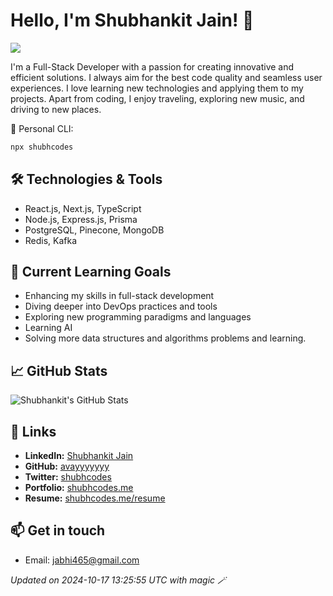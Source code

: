 # Hello, I'm Shubhankit Jain! 👋 

![](https://komarev.com/ghpvc/?username=avayyyyyyy)

I'm a Full-Stack Developer with a passion for creating innovative and efficient solutions. I always aim for the best code quality and seamless user experiences. I love learning new technologies and applying them to my projects. Apart from coding, I enjoy traveling, exploring new music, and driving to new places.

🧃 Personal CLI:

```bash
npx shubhcodes
```

## 🛠️ Technologies & Tools

- React.js, Next.js, TypeScript
- Node.js, Express.js, Prisma
- PostgreSQL, Pinecone, MongoDB
- Redis, Kafka

## 🌱 Current Learning Goals

- Enhancing my skills in full-stack development
- Diving deeper into DevOps practices and tools
- Exploring new programming paradigms and languages
- Learning AI
- Solving more data structures and algorithms problems and learning.

## 📈 GitHub Stats

![Shubhankit's GitHub Stats](https://github-readme-stats.vercel.app/api?username=avayyyyyyy&show_icons=true&hide_title=true&count_private=true&hide=prs&theme=dark)

## 🔗 Links

- **LinkedIn:** [Shubhankit Jain](https://www.linkedin.com/in/shubhcodes/)
- **GitHub:** [avayyyyyyy](https://github.com/avayyyyyyy)
- **Twitter:** [shubhcodes](https://twitter.com/shubhcodes)
- **Portfolio:** [shubhcodes.me](https://shubhcodes.me)
- **Resume:** [shubhcodes.me/resume](https://shubhcodes.me/resume)

## 📫 Get in touch

- Email: [jabhi465@gmail.com](mailto:jabhi465@gmail.com)

*Updated on 2024-10-17 13:25:55 UTC with magic 🪄*
